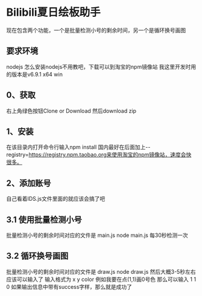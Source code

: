 # Bilibili夏日绘板助手
现在包含两个功能，一个是批量检测小号的剩余时间，另一个是循环换号画图

## 要求环境
nodejs
怎么安装nodejs不用教吧，下载可以到淘宝的npm镜像站
我这里开发时用的版本是v6.9.1 x64 win

## 0、获取
右上角绿色按钮Clone or Download 然后download zip

## 1、安装
在该目录内打开命令行输入npm install
国内最好在后面加上--registry=https://registry.npm.taobao.org来使用淘宝的npm镜像站，速度会快很多。

## 2、添加账号
自己看着IDS.js文件里面的就应该会搞了吧

## 3.1 使用批量检测小号

批量检测小号的剩余时间对应的文件是 main.js
node main.js
每30秒检测一次

## 3.2 循环换号画图

批量检测小号的剩余时间对应的文件是 draw.js
node draw.js
然后大概3-5秒左右应该可以输入了
输入格式为
x y color
例如我要在点(1,1)画0号色
那么可以输入
1 1 0
如果输出信息中带有success字样，那么就是成功了